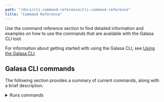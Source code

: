 ```yaml
---
path: "/docs/cli-command-reference/cli-command-reference"
title: "Command Reference"
---
```


Use the command reference section to find detailed information and examples on how to use the commands that are available with the Galasa CLI tool. 

For information about getting started with using the Galasa CLI, see [Using the Galasa CLI](/docs/ecosystem/ecosystem-cli).

## Galasa CLI commands

The following section provides a summary of current commands, along with a brief description. 

<details>
<summary>Runs commands</summary>

|   |    |
| :---- | :-------- |
| **[runs prepare](/docs/cli-command-reference/ecosystem-cli-runs-prepare)**<br>  | Builds a portfolio of tests from single or multiple test streams. The portfolio can then be run by using the runs submit command. |
| **[runs submit](/docs/cli-command-reference/ecosystem-cli-runs-submit)**<br>  | Submits and monitors tests in the Galasa Ecosystem. Tests can be input either from a portfolio or directly from a test package.| 
</details>


